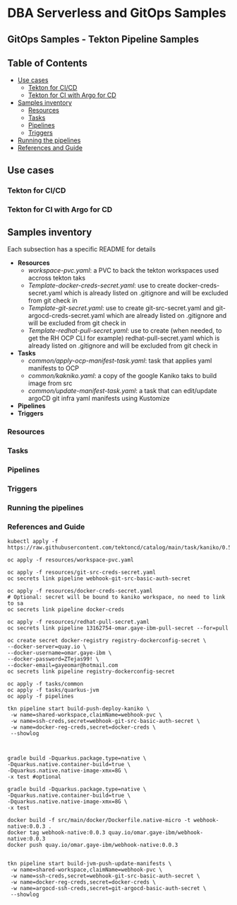 # DBA Serverless and GitOps Samples
## GitOps Samples - Tekton Pipeline Samples


## Table of Contents
- [Use cases](#use-cases)
  - [Tekton for CI/CD](#tekton-for-cicd)
  - [Tekton for CI with Argo for CD](#tekton-for-ci-with-argo-for-cd)
- [Samples inventory](#samples-inventory)
  - [Resources](#resources)
  - [Tasks](#tasks)
  - [Pipelines](#pipelines)
  - [Triggers](#triggers)
- [Running the pipelines](#running-the-pipelines)
- [References and Guide](#references-and-guide)


## Use cases
### Tekton for CI/CD
### Tekton for CI with Argo for CD

## Samples inventory
Each subsection has a specific README for details
- **Resources**
    - *workspace-pvc.yaml*: a PVC to back the tekton workspaces used accross tekton taks
    - *Template-docker-creds-secret.yaml*: use to create docker-creds-secret.yaml which is already listed on .gitignore and will be excluded from git check in
    - *Template-git-secret.yaml*: use to create git-src-secret.yaml and git-argocd-creds-secret.yaml which are already listed on .gitignore and will be excluded from git check in
    - *Template-redhat-pull-secret.yaml*: use to create (when needed, to get the RH OCP CLI for example) redhat-pull-secret.yaml which is already listed on .gitignore and will be excluded from git check in
- **Tasks**
    - *common/apply-ocp-manifest-task.yaml*: task that applies yaml manifests to OCP
    - *common/kakniko.yaml*: a copy of the google Kaniko taks to build image from src
    - *common/update-manifest-task.yaml*: a task that can edit/update argoCD git infra yaml manifests using Kustomize
- **Pipelines**
- **Triggers**


### Resources

### Tasks

### Pipelines

### Triggers

### Running the pipelines

### References and Guide


```shell
kubectl apply -f https://raw.githubusercontent.com/tektoncd/catalog/main/task/kaniko/0.5/kaniko.yaml

oc apply -f resources/workspace-pvc.yaml

oc apply -f resources/git-src-creds-secret.yaml
oc secrets link pipeline webhook-git-src-basic-auth-secret

oc apply -f resources/docker-creds-secret.yaml
# Optional: secret will be bound to kaniko workspace, no need to link to sa
oc secrets link pipeline docker-creds

oc apply -f resources/redhat-pull-secret.yaml
oc secrets link pipeline 13162754-omar.gaye-ibm-pull-secret --for=pull

oc create secret docker-registry registry-dockerconfig-secret \
--docker-server=quay.io \
--docker-username=omar.gaye-ibm \
--docker-password=ZTejas99! \
--docker-email=gayeomar@hotmail.com
oc secrets link pipeline registry-dockerconfig-secret

oc apply -f tasks/common
oc apply -f tasks/quarkus-jvm
oc apply -f pipelines

tkn pipeline start build-push-deploy-kaniko \ 
 -w name=shared-workspace,claimName=webhook-pvc \ 
 -w name=ssh-creds,secret=webhook-git-src-basic-auth-secret \ 
 -w name=docker-reg-creds,secret=docker-creds \ 
 --showlog



gradle build -Dquarkus.package.type=native \ 
-Dquarkus.native.container-build=true \ 
-Dquarkus.native.native-image-xmx=8G \
-x test #optional

gradle build -Dquarkus.package.type=native \
-Dquarkus.native.container-build=true \ 
-Dquarkus.native.native-image-xmx=8G \ 
-x test

docker build -f src/main/docker/Dockerfile.native-micro -t webhook-native:0.0.3 .
docker tag webhook-native:0.0.3 quay.io/omar.gaye-ibm/webhook-native:0.0.3
docker push quay.io/omar.gaye-ibm/webhook-native:0.0.3


tkn pipeline start build-jvm-push-update-manifests \ 
 -w name=shared-workspace,claimName=webhook-pvc \ 
 -w name=ssh-creds,secret=webhook-git-src-basic-auth-secret \ 
 -w name=docker-reg-creds,secret=docker-creds \ 
 -w name=argocd-ssh-creds,secret=git-argocd-basic-auth-secret \ 
 --showlog


```